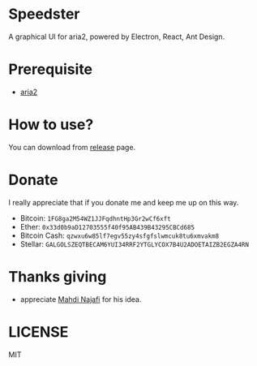# Speedster

A graphical UI for aria2, powered by Electron, React, Ant Design.

# Prerequisite

* [aria2](https://aria2.github.io/)

# How to use?

You can download from [release](https://github.com/amovah/speedster/releases) page.

# Donate

I really appreciate that if you donate me and keep me up on this way.

* Bitcoin: `1FG8ga2M54WZ1JJFqdhntHp3Gr2wCf6xft`
* Ether: `0x33d0b9aD12703555f40f95AB439B43295CBCd685`
* Bitcoin Cash: `qzwxu6w85lf7egv55zy4sfgfslwmcuk8tu6xmvakm8`
* Stellar: `GALGOLSZEQTBECAM6YUI34RRF2YTGLYCOX7B4U2ADOETAIZB2EGZA4RN`

# Thanks giving

* appreciate [Mahdi Najafi](https://github.com/Mtt6300) for his idea.

# LICENSE
MIT
